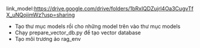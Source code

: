 link_model:https://drive.google.com/drive/folders/1bRxIQDZujrl4Oa3CugvTfX_uNQojimWz?usp=sharing
- Tạo thư mục models rồi cho những model trên vào thư mục models
- Chạy prepare_vector_db.py để tạo vector database
- Tạo môi trương ảo rag_env 